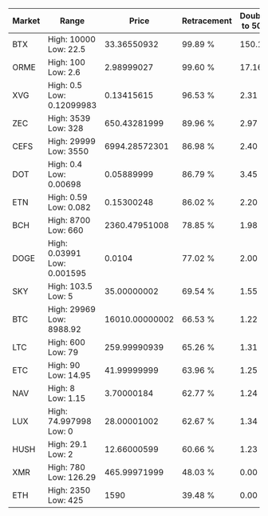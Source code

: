 | Market | Range | Price| Retracement | Doubles to 50% |
| --- | --- | --- | --- | --- |
| BTX | High: 10000<br />Low: 22.5 | 33.36550932 | 99.89 % | 150.19 |
| ORME | High: 100<br />Low: 2.6 | 2.98999027 | 99.60 % | 17.16 |
| XVG | High: 0.5<br />Low: 0.12099983 | 0.13415615 | 96.53 % | 2.31 |
| ZEC | High: 3539<br />Low: 328 | 650.43281999 | 89.96 % | 2.97 |
| CEFS | High: 29999<br />Low: 3550 | 6994.28572301 | 86.98 % | 2.40 |
| DOT | High: 0.4<br />Low: 0.00698 | 0.05889999 | 86.79 % | 3.45 |
| ETN | High: 0.59<br />Low: 0.082 | 0.15300248 | 86.02 % | 2.20 |
| BCH | High: 8700<br />Low: 660 | 2360.47951008 | 78.85 % | 1.98 |
| DOGE | High: 0.03991<br />Low: 0.001595 | 0.0104 | 77.02 % | 2.00 |
| SKY | High: 103.5<br />Low: 5 | 35.00000002 | 69.54 % | 1.55 |
| BTC | High: 29969<br />Low: 8988.92 | 16010.00000002 | 66.53 % | 1.22 |
| LTC | High: 600<br />Low: 79 | 259.99990939 | 65.26 % | 1.31 |
| ETC | High: 90<br />Low: 14.95 | 41.99999999 | 63.96 % | 1.25 |
| NAV | High: 8<br />Low: 1.15 | 3.70000184 | 62.77 % | 1.24 |
| LUX | High: 74.997998<br />Low: 0 | 28.00001002 | 62.67 % | 1.34 |
| HUSH | High: 29.1<br />Low: 2 | 12.66000599 | 60.66 % | 1.23 |
| XMR | High: 780<br />Low: 126.29 | 465.99971999 | 48.03 % | 0.00 |
| ETH | High: 2350<br />Low: 425 | 1590 | 39.48 % | 0.00 |
